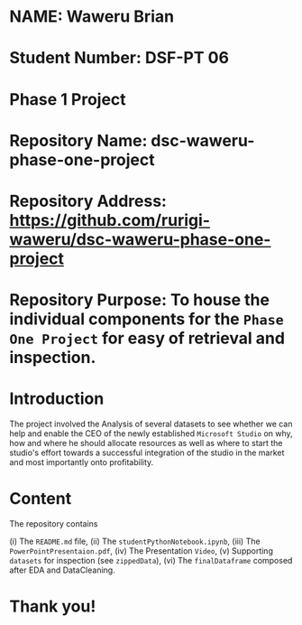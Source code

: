 # NAME: Waweru Brian
# Student Number: DSF-PT 06 


# Phase 1 Project 


# Repository Name: dsc-waweru-phase-one-project
# Repository Address: https://github.com/rurigi-waweru/dsc-waweru-phase-one-project 


# Repository Purpose: To house the individual components for the `Phase One Project` for easy of retrieval and inspection.


# Introduction
The project involved the Analysis of several datasets to see whether we can help and enable the CEO of the newly established  `Microsoft Studio` on why, how and where he should allocate resources as well as where to start the studio's effort towards a successful integration of the studio in the market and most importantly onto profitability.


# Content
The repository contains 

(i) The `README.md` file,
(ii) The `studentPythonNotebook.ipynb`,
(iii) The `PowerPointPresentaion.pdf`,
(iv) The Presentation `Video`,
(v) Supporting `datasets` for inspection (see `zippedData`),
(vi) The `finalDataframe` composed after EDA and DataCleaning.


# Thank you!
